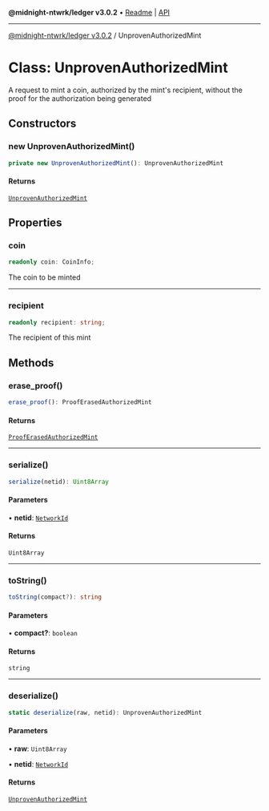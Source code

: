 **@midnight-ntwrk/ledger v3.0.2** • [Readme](../README.md) \| [API](../globals.md)

***

[@midnight-ntwrk/ledger v3.0.2](../README.md) / UnprovenAuthorizedMint

# Class: UnprovenAuthorizedMint

A request to mint a coin, authorized by the mint's recipient, without the
proof for the authorization being generated

## Constructors

### new UnprovenAuthorizedMint()

```ts
private new UnprovenAuthorizedMint(): UnprovenAuthorizedMint
```

#### Returns

[`UnprovenAuthorizedMint`](UnprovenAuthorizedMint.md)

## Properties

### coin

```ts
readonly coin: CoinInfo;
```

The coin to be minted

***

### recipient

```ts
readonly recipient: string;
```

The recipient of this mint

## Methods

### erase\_proof()

```ts
erase_proof(): ProofErasedAuthorizedMint
```

#### Returns

[`ProofErasedAuthorizedMint`](ProofErasedAuthorizedMint.md)

***

### serialize()

```ts
serialize(netid): Uint8Array
```

#### Parameters

• **netid**: [`NetworkId`](../enumerations/NetworkId.md)

#### Returns

`Uint8Array`

***

### toString()

```ts
toString(compact?): string
```

#### Parameters

• **compact?**: `boolean`

#### Returns

`string`

***

### deserialize()

```ts
static deserialize(raw, netid): UnprovenAuthorizedMint
```

#### Parameters

• **raw**: `Uint8Array`

• **netid**: [`NetworkId`](../enumerations/NetworkId.md)

#### Returns

[`UnprovenAuthorizedMint`](UnprovenAuthorizedMint.md)
